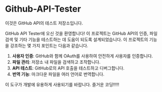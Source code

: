# Github-API-Tester

이것은 GitHub API의 테스트 저장소입니다.

GitHub API Tester에 오신 것을 환영합니다! 이 프로젝트는 GitHub API의 인증, 파일 검색 및 기타 기능을 테스트하는 데 도움이 되도록 설계되었습니다. 이 프로젝트의 기능을 강조하는 몇 가지 포인트는 다음과 같습니다.

1. **사용자 인증**: GitHub와 함께 OAuth를 사용하여 안전하게 사용자를 인증합니다.
2. **파일 관리**: 저장소 내 파일을 검색하고 조작합니다.
3. **API 테스트**: GitHub로의 API 호출을 테스트하고 디버그합니다.
4. **번역 기능**: 마크다운 파일을 여러 언어로 번역합니다.

이 도구가 개발에 유용하게 사용되기를 바랍니다. 즐거운 코딩!!!!!
